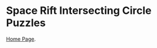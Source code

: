 # Space Rift Intersecting Circle Puzzles

[Home Page](https://worldmaker18349276.github.io/twisty-space-rift/).
